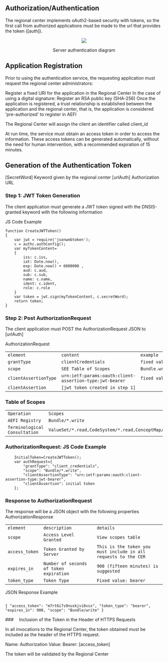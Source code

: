 ## Authorization/Authentication
The regional center implements oAuth2-based security with tokens, so the first call from authorized applications must be made to the url that provides the token ([auth]).

<div align="center">
   <img src="authentication_diagram.png">
   <p>Server authentication diagram</p>
</div>

## Application Registration

Prior to using the authentication service, the requesting application must request the regional center administrators:

Register a fixed URI for the application in the Regional Center
In the case of using a digital signature: Register an RSA public key (SHA-256)
Once the application is registered, a trust relationship is established between the application and the regional center, that is, the application is considered 'pre-authorized' to register in AEFI


The Regional Center will assign the client an identifier called client_id

At run time, the service must obtain an access token in order to access the information.
These access tokens can be generated automatically, without the need for human intervention, with a recommended expiration of 15 minutes.

## Generation of the Authentication Token

[SecretWord] Keyword given by the regional center
[urlAuth] Authorization URL

### Step 1: JWT Token Generation

The client application must generate a JWT token signed with the DNSIS-granted keyword with the following information


JS Code Example


```
function CreateJWTToken()
{
    var jwt = require('jsonwebtoken');
    c = authc.authConfig();
    var myTokenContent=
    {
        iss: c.iss,
        iat: Date.now(),
        exp: Date.now() + 6000000 ,
        aud: c.aud,
        sub: c.sub,
        name: c.name,
        ident: c.ident,
        role: c.role
    }
    var token = jwt.sign(myTokenContent, c.secretWord);
    return token;
}
```


### Step 2: Post AuthorizationRequest

The client application must POST the AuthorizationRequest JSON to [urlAuth]

AuthorizationRequest
<table>
   <tr>
    <td>
   <code>element</code>
    </td>
    <td><code>content</code>
    </td>
    <td><code>example</code>
    </td>
   </tr>
   <tr>
    <td><code>grantType</code>
    </td>
    <td><code>clientCredentials</code>
    </td>
    <td><code>fixed value</code>
    </td>
   </tr>
   <tr>
    <td><code>scope</code>
    </td>
    <td><code>SEE Table of Scopes</code>
    </td>
    <td><code>Bundle.write</code>
    </td>
   </tr>
   <tr>
    <td><code>clientAssertionType</code>
    </td>
    <td><code>urn:ietf:params:oauth:client-assertion-type:jwt-bearer</code>
    </td>
    <td><code>fixed value</code>
    </td>
   </tr>
   <tr>
    <td><code>clientAssertion</code>
    </td>
    <td><code>[jwt token created in step 1]</code>
    </td>
    <td>
    </td>
   </tr>
</table>

### Table of Scopes
<table>
   <tr>
    <td>
    <code>Operation</code>
    </td>
    <td><code>Scopes</code>
    </td>
   </tr>
   <tr>
    <td><code>AEFI Registry</code>
    </td>
    <td><code>Bundle/*.write</code>
    </td>
   </tr>
   <tr>
    <td><code>Terminological Consultation</code>
    </td>
    <td><code>ValueSet/*.read,CodeSystem/*.read,ConceptMap/*.read</code>
    </td>
   </tr>
  
</table>



### AuthorizationRequest: JS Code Example

```
    InitialToken=CreateJWTToken();
    var authRequest={
        "grantType": "client_credentials",
        "scope": "Bundle/*.write",
        "clientAssertionType": "urn:ietf:params:oauth:client-assertion-type:jwt-bearer",
        "clientAssertion": initial token
    };
```

### Response to AuthorizationRequest

The response will be a JSON object with the following properties
AuthorizationResponse


<table>
   <tr>
    <td>
<code>element</code>
    </td>
    <td><code>description</code>
    </td>
    <td><code>details</code>
    </td>
   </tr>
   <tr>
    <td><code>scope</code>
    </td>
    <td><code>Access Level Granted</code>
    </td>
    <td><code>View scopes table</code>
    </td>
   </tr>
   <tr>
    <td><code>access_token</code>
    </td>
    <td><code>Token Granted by Server</code>
    </td>
    <td><code>This is the token you must include in all requests to the CER</code>
    </td>
   </tr>
   <tr>
    <td><code>expires_in</code>
    </td>
    <td><code>Number of seconds of token expiration</code>
    </td>
    <td><code>900 (fifteen minutes) is suggested</code>
    </td>
   </tr>
   <tr>
    <td><code>token_type</code>
    </td>
    <td><code>Token Type</code>
    </td>
    <td><code>Fixed value: bearer</code>
    </td>
   </tr>
</table>



JSON Response Example

```

{ "access_token": "m7rt6i7s9nuxkjvi8vsx", "token_type": "bearer", "expires_in": 900, "scope": "Bundle/write" }

```

###  Inclusion of the Token in the Header of HTTPS Requests

In all invocations to the Regional Center, the token obtained must be included as the header of the HTTPS request.

Name: Authorization Value: Bearer: [access_token]


The token will be validated by the Regional Center
